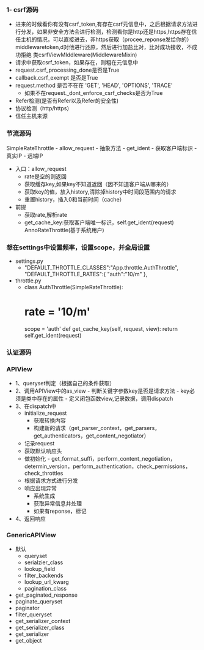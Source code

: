 ### 1- csrf源码
- 进来的时候看你有没有csrf_token,有存在csrf元信息中，之后根据请求方法进行分发，如果非安全方法会进行检测，检测看你是http还是https,https存在信任主机的情况，可以直接进去，非https获取（procee_reponse发给你的）middlewaretoken,d对他进行还原，然后进行加盐比对，比对成功接收，不成功拒绝
类csrfViewMIddleware(MiddlewareMixin)
- 请求中获取csrf_token，如果存在，则粗在元信息中
- request.csrf_processing_done是否是True
- callback.csrf_exempt 是否是True
- request.method 是否不在在 'GET', 'HEAD', 'OPTIONS', 'TRACE'
  - 如果不在request._dont_enforce_csrf_checks是否为True
- Refer检测(是否有Refer以及Refer的安全性)
- 协议检测（http/https）
- 信任主机来源

###  节流源码
SimpleRateThrottle
    - allow_request
      - 抽象方法
    - get_ident
      - 获取客户端标识
        - 真实IP
        - 远端IP
- 入口：allow_request
    - rate是空的则返回
    - 获取缓存key,如果key不知道返回（因不知道客户端从哪来的）
    - 获取key的值，放入history,清除掉history中时间段范围内的请求
    - 重置history，插入0和当前时间（cache）
- 前提
    - 获取rate,解析rate
    - get_cache_key:获取客户端唯一标识，self.get_ident(request)
AnnoRateThrottle(基于系统用户)
### 想在settings中设置频率，设置scope，并全局设置
- settings.py
  - "DEFAULT_THROTTLE_CLASSES":"App.throttle.AuthThrottle",
    "DEFAULT_THROTTLE_RATES":{
        "auth":"10/m"
    },
- throttle.py
  - class AuthThrottle(SimpleRateThrottle):
    # rate = '10/m'
    scope = 'auth'
    def get_cache_key(self, request, view):
        return self.get_ident(request)
    
###  认证源码


### APIView
- 1、queryset判定（根据自己的条件获取）
- 2、调用APIView中的as_view
      - 判断关键字参数key是否是请求方法
      - key必须是类中存在的属性
      - 定义闭包函数view,记录数据，调用dispatch
- 3、在dispatch中
    - initialize_request
        - 获取转换内容
        - 构建新的请求（get_parser_context，get_parsers，get_authenticators，get_content_negotiator）
    - 记录request
    - 获取默认响应头
    - 做初始化
            - get_format_suffi，perform_content_negotiation，determin_version，perform_authentication，check_permissions，check_throttles
    - 根据请求方式进行分发
    - 响应出现异常
        - 系统生成
        - 获取异常信息并处理
        - 如果有reponse，标记
- 4、返回响应

### GenericAPIView
- 默认
  - queryset
  - serialzier_class
  - lookup_field
  - filter_backends
  - lookup_url_kwarg
  - pagination_class
- get_paginated_response
- paginate_queryset
- paginator
- filter_queryset
- get_serializer_context
- get_serializer_class
- get_serializer
- get_object




    
 

